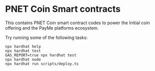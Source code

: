 # PNET Coin Smart contracts

This contains PNET Coin smart contract codes to power the Initial coin offering and the PayMe platforms ecosystem.

Try running some of the following tasks:

```shell
npx hardhat help
npx hardhat test
GAS_REPORT=true npx hardhat test
npx hardhat node
npx hardhat run scripts/deploy.ts
```
